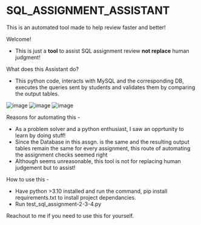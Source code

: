 # SQL_ASSIGNMENT_ASSISTANT
This is an automated tool made to help review faster and better!

Welcome!

- This is just a **tool** to assist SQL assignment review **not replace** human judgment!

What does this Assistant do?
- This python code, interacts with MySQL and the corresponding DB, executes the queries sent by students and validates them by comparing the output tables.

![image](https://user-images.githubusercontent.com/122895165/224374343-5f11a8d6-b573-498b-ac6a-5484bde68161.png)
![image](https://user-images.githubusercontent.com/122895165/225074727-2d36ade6-e844-439d-8ef3-79e10c2fc5c8.png)
![image](https://user-images.githubusercontent.com/122895165/225074867-be4eebad-4db6-4708-9988-853c31d10771.png)


Reasons for automating this - 
- As a problem solver and a python enthusiast, I saw an opprtunity to learn by doing stuff!
- Since the Database in this assgn. is the same and the resulting output tables remain the same for every assignment, this route of automating the assignment checks seemed right
- Although seems unreasonable, this tool is not for replacing human judgement but to assist!


How to use this - 
- Have python >3.10 installed and run the command, pip install requirements.txt to install project dependancies.
- Run test_sql_assignment-2-3-4.py

Reachout to me if you need to use this for yourself.

